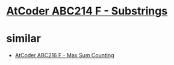 # [AtCoder ABC214 F - Substrings](https://atcoder.jp/contests/abc214/tasks/abc214_f)




# similar 
- [AtCoder ABC216 F - Max Sum Counting](https://atcoder.jp/contests/abc216/tasks/abc216_f)
